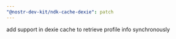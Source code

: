 ```yaml
---
"@nostr-dev-kit/ndk-cache-dexie": patch
---
```


add support in dexie cache to retrieve profile info synchronously
